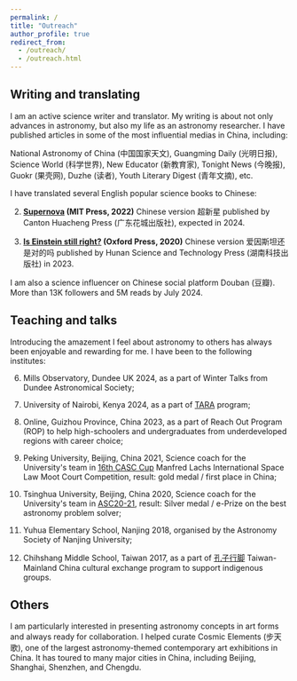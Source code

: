 ```yaml
---
permalink: /
title: "Outreach"
author_profile: true
redirect_from: 
  - /outreach/
  - /outreach.html
---
```


Writing and translating
----
I am an active science writer and translator. My writing is about not only advances in astronomy, but also my life as an astronomy researcher. I have published articles in some of the most influential medias in China, including:

National Astronomy of China (中国国家天文), Guangming Daily (光明日报), Science World (科学世界), New Educator (新教育家), Tonight News (今晚报), Guokr (果壳网), Duzhe (读者), Youth Literary Digest (青年文摘), etc.

I have translated several English popular science books to Chinese:

2. **[Supernova](https://mitpress.mit.edu/9780262543149/supernova/) (MIT Press, 2022)** Chinese version 超新星 published by Canton Huacheng Press (广东花城出版社), expected in 2024.

1. **[Is Einstein still right?](https://global.oup.com/academic/product/is-einstein-still-right-9780198842125?cc=gb&lang=en&) (Oxford Press, 2020)** Chinese version 爱因斯坦还是对的吗 published by Hunan Science and Technology Press (湖南科技出版社) in 2023.

I am also a science influencer on Chinese social platform Douban (豆瓣). More than 13K followers and 5M reads by July 2024.

Teaching and talks
-----
Introducing the amazement I feel about astronomy to others has always been enjoyable and rewarding for me. I have been to the following institutes:

6. Mills Observatory, Dundee UK 2024, as a part of Winter Talks from Dundee Astronomical Society;

5. University of Nairobi, Kenya 2024, as a part of [TARA](https://www.dara-project.org/) program;

4. Online, Guizhou Province, China 2023, as a part of Reach Out Program (ROP) to help high-schoolers and undergraduates from underdeveloped regions with career choice;

3. Peking University, Beijing, China 2021, Science coach for the University's team in [16th CASC Cup](https://iisl.space/index.php/manfredlachs2024/) Manfred Lachs International Space Law Moot Court Competition, result: gold medal / first place in China;

2. Tsinghua University, Beijing, China 2020, Science coach for the University's team in [ASC20-21](http://www.asc-events.org/StudentChallenge/History/2020-2021/index.html#:~:text=ASC%202020%2D2021&text=More%20than%20300%20teams%20from,and%20Technology%20in%20Shenzhen%2C%20China.), result: Silver medal / e-Prize on the best astronomy problem solver;

2. Yuhua Elementary School, Nanjing 2018, organised by the Astronomy Society of Nanjing University;

1. Chihshang Middle School, Taiwan 2017, as a part of [孔子行脚](http://hopingdownload.ntnu.edu.tw/2017/) Taiwan-Mainland China cultural exchange program to support indigenous groups.

Others
-----
I am particularly interested in presenting astronomy concepts in art forms and always ready for collaboration.
I helped curate Cosmic Elements (步天歌), one of the largest astronomy-themed contemporary art exhibitions in China. 
It has toured to many major cities in China, including Beijing, Shanghai, Shenzhen, and Chengdu.
